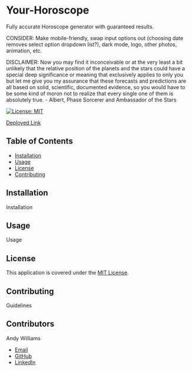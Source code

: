 # Your-Horoscope

Fully accurate Horoscope generator with guaranteed results.

CONSIDER: Make mobile-friendly, swap input options out (choosing date removes select option dropdown list?), dark mode, logo, other photos, animation, etc.

DISCLAIMER: Now you may find it inconceivable or at the very least a bit unlikely that the relative position of the planets and the stars could have a special deep significance or meaning that exclusively applies to only you but let me give you my assurance that these forecasts and predictions are all based on solid, scientific, documented evidence, so you would have to be some kind of moron not to realize that every single one of them is absolutely true. - Albert, Phase Sorcerer and Ambassador of the Stars

[![License: MIT](https://img.shields.io/badge/License-MIT-yellow.svg)](https://opensource.org/licenses/MIT)

[Deployed Link](https://your-horoscope-acw.herokuapp.com/)

<!-- ![Screenshot of deployed application, homepage of site with timer and random tip](/screenshot.png?raw=true "Screenshot of deployed application") -->

## Table of Contents

- [Installation](#installation)
- [Usage](#usage)
- [License](#license)
- [Contributing](#contributing)

## Installation

Installation

## Usage

Usage

## License

This application is covered under the [MIT License](https://opensource.org/licenses/MIT).

## Contributing

Guidelines

## Contributors

Andy Williams

- [Email](mailto:andywilliamscoding@gmail.com)
- [GitHub](https://github.com/andycwilliams)
- [LinkedIn](https://www.linkedin.com/in/andrewcharleswilliams/)
